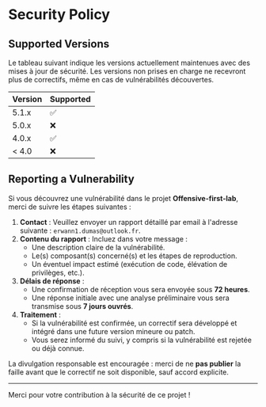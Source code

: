 # Security Policy

## Supported Versions

Le tableau suivant indique les versions actuellement maintenues avec des mises à jour de sécurité. Les versions non prises en charge ne recevront plus de correctifs, même en cas de vulnérabilités découvertes.

| Version | Supported          |
| ------- | ------------------ |
| 5.1.x   | :white_check_mark: |
| 5.0.x   | :x:                |
| 4.0.x   | :white_check_mark: |
| < 4.0   | :x:                |

## Reporting a Vulnerability

Si vous découvrez une vulnérabilité dans le projet **Offensive-first-lab**, merci de suivre les étapes suivantes :

1. **Contact** : Veuillez envoyer un rapport détaillé par email à l'adresse suivante : `erwann1.dumas@outlook.fr`.
2. **Contenu du rapport** : Incluez dans votre message :
   - Une description claire de la vulnérabilité.
   - Le(s) composant(s) concerné(s) et les étapes de reproduction.
   - Un éventuel impact estimé (exécution de code, élévation de privilèges, etc.).
3. **Délais de réponse** :
   - Une confirmation de réception vous sera envoyée sous **72 heures**.
   - Une réponse initiale avec une analyse préliminaire vous sera transmise sous **7 jours ouvrés**.
4. **Traitement** :
   - Si la vulnérabilité est confirmée, un correctif sera développé et intégré dans une future version mineure ou patch.
   - Vous serez informé du suivi, y compris si la vulnérabilité est rejetée ou déjà connue.

La divulgation responsable est encouragée : merci de ne **pas publier** la faille avant que le correctif ne soit disponible, sauf accord explicite.

---

Merci pour votre contribution à la sécurité de ce projet !

